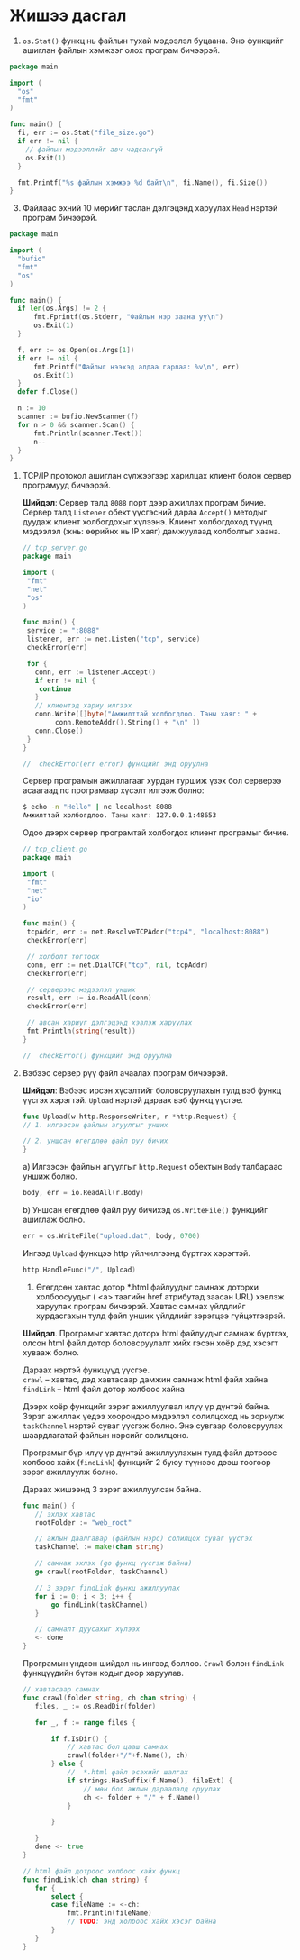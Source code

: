 #  Жишээ дасгал

1. `os.Stat()` функц нь файлын тухай мэдээлэл буцаана. Энэ функцийг ашиглан файлын хэмжээг олох програм бичээрэй.

  ```go
  package main

  import (
    "os"
    "fmt"
  )

  func main() {
    fi, err := os.Stat("file_size.go")
    if err != nil {
      // файлын мэдээллийг авч чадсангүй
      os.Exit(1)
    }

    fmt.Printf("%s файлын хэмжээ %d байт\n", fi.Name(), fi.Size())
  }
  ```

3. Файлаас эхний 10 мөрийг таслан дэлгэцэнд харуулах `Head` нэртэй програм бичээрэй.

  ```go
  package main

  import (
  	"bufio"
  	"fmt"
  	"os"
  )

  func main() {
  	if len(os.Args) != 2 {
  		fmt.Fprintf(os.Stderr, "Файлын нэр заана уу\n")
  		os.Exit(1)
  	}

  	f, err := os.Open(os.Args[1])
  	if err != nil {
  		fmt.Printf("Файлыг нээхэд алдаа гарлаа: %v\n", err)
  		os.Exit(1)
  	}
  	defer f.Close()

  	n := 10
  	scanner := bufio.NewScanner(f)
  	for n > 0 && scanner.Scan() {
  		fmt.Println(scanner.Text())
  		n--
  	}
  }
  ```

1. TCP/IP протокол ашиглан сүлжээгээр харилцах клиент болон сервер програмууд бичээрэй.

   **Шийдэл**: Сервер талд `8088` порт дээр ажиллах програм бичие.  Сервер талд `Listener` обект үүсгэсний дараа `Accept()` методыг дуудаж клиент холбогдохыг хүлээнэ. Клиент холбогдоход түүнд мэдээлэл (жнь: өөрийнх нь IP хаяг) дамжуулаад холболтыг хаана.

   ```go
   // tcp_server.go
   package main

   import (
    "fmt"
    "net"
    "os"
   )

   func main() {
    service := ":8088"
    listener, err := net.Listen("tcp", service)
    checkError(err)

    for {
      conn, err := listener.Accept()
      if err != nil {
       continue
      }
      // клиентэд хариу илгээх
      conn.Write([]byte("Амжилттай холбогдлоо. Таны хаяг: " +
           conn.RemoteAddr().String() + "\n" ))
      conn.Close()
    }
   }

   //  checkError(err error) функцийг энд оруулна
   ```

   Сервер програмын ажиллагааг хурдан туршиж үзэх бол серверээ асаагаад nc програмаар хүсэлт илгээж болно:

   ```sh
   $ echo -n "Hello" | nc localhost 8088
   Амжилттай холбогдлоо. Таны хаяг: 127.0.0.1:48653
   ```

   Одоо дээрх сервер програмтай холбогдох клиент програмыг бичие.

   ```go
   // tcp_client.go
   package main

   import (
    "fmt"
    "net"
    "io"
   )

   func main() {
    tcpAddr, err := net.ResolveTCPAddr("tcp4", "localhost:8088")
    checkError(err)

    // холболт тогтоох
    conn, err := net.DialTCP("tcp", nil, tcpAddr)
    checkError(err)

    // серверээс мэдээлэл унших
    result, err := io.ReadAll(conn)
    checkError(err)

    // авсан хариуг дэлгэцэнд хэвлэж харуулах
    fmt.Println(string(result))
   }

   //  checkError() функцийг энд оруулна
   ```

2. Вэбээс сервер рүү файл ачаалах програм бичээрэй.

   **Шийдэл**: Вэбээс ирсэн хүсэлтийг боловсруулахын тулд вэб функц үүсгэх хэрэгтэй. `Upload` нэртэй дараах вэб функц үүсгэе.

   ```go
   func Upload(w http.ResponseWriter, r *http.Request) {
   // 1. илгээсэн файлын агуулгыг унших

   // 2. уншсан өгөгдлөө файл руу бичих
   }
   ```

   a) Илгээсэн файлын агуулгыг `http.Request` обектын `Body` талбараас уншиж болно.

   ```go
   body, err = io.ReadAll(r.Body)
   ```

   b) Уншсан өгөгдлөө файл руу бичихэд `os.WriteFile()` функцийг ашиглаж болно.

   ```go
   err = os.WriteFile("upload.dat", body, 0700)
   ```

   Ингээд `Upload` функцээ http үйлчилгээнд бүртгэх хэрэгтэй.

   ```go
   http.HandleFunc("/", Upload)
   ```


   1. Өгөгдсөн хавтас дотор \*.html файлуудыг самнаж доторхи холбоосуудыг ( &lt;a&gt; таагийн href атрибутад заасан URL) хэвлэж харуулах програм бичээрэй. Хавтас самнах үйлдлийг хурдасгахын тулд файл унших үйлдлийг зэрэгцээ гүйцэтгээрэй.

   **Шийдэл**. Програмыг хавтас доторх html файлуудыг самнаж бүртгэх, олсон html файл дотор боловсруулалт хийх гэсэн хоёр дэд хэсэгт хувааж болно.

   Дараах нэртэй функцүүд үүсгэе.  
   `crawl` – хавтас, дэд хавтасаар дамжин самнаж html файл хайна  
   `findLink` – html файл дотор холбоос хайна

   Дээрх хоёр функцийг зэрэг ажиллуулвал илүү үр дүнтэй байна. Зэрэг ажиллах үедээ хоорондоо мэдээлэл солилцоход нь зориулж `taskChannel` нэртэй суваг үүсгэж болно. Энэ сувгаар боловсруулах шаардлагатай файлын нэрсийг солилцоно.

   Програмыг бүр илүү үр дүнтэй ажиллуулахын тулд файл дотроос холбоос хайх (`findLink`) функцийг 2 буюу түүнээс дээш тоогоор зэрэг ажиллуулж болно.

   Дараах жишээнд 3 зэрэг ажиллуулсан байна.

   ```go
   func main() {
      // эхлэх хавтас
      rootFolder := "web_root"

      // ажлын даалгавар (файлын нэрс) солилцох суваг үүсгэх
      taskChannel := make(chan string)

      // самнаж эхлэх (go функц үүсгэж байна)
      go crawl(rootFolder, taskChannel)

      // 3 зэрэг findLink функц ажиллуулах
      for i := 0; i < 3; i++ {
          go findLink(taskChannel)
      }

      // самналт дуусахыг хүлээх
      <- done
   }
   ```

   Програмын үндсэн шийдэл нь ингээд боллоо. `Crawl` болон `findLink` функцүүдийн бүтэн кодыг доор харуулав.

   ```go
   // хавтасаар самнах
   func crawl(folder string, ch chan string) {
      files, _ := os.ReadDir(folder)

      for _, f := range files {

          if f.IsDir() {
              // хавтас бол цааш самнах
              crawl(folder+"/"+f.Name(), ch)
          } else {
              //  *.html файл эсэхийг шалгах
              if strings.HasSuffix(f.Name(), fileExt) {
                  // мөн бол ажлын дараалалд оруулах
                  ch <- folder + "/" + f.Name()
              }

          }

      }
      done <- true
   }

   // html файл дотроос холбоос хайх функц
   func findLink(ch chan string) {
      for {
          select {
          case fileName := <-ch:
              fmt.Println(fileName)
              // TODO: энд холбоос хайх хэсэг байна
          }
      }
   }
   ```